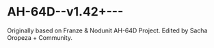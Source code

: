# AH-64D--v1.42+---
Originally based on Franze & Nodunit AH-64D Project.
Edited by Sacha Oropeza + Community.
